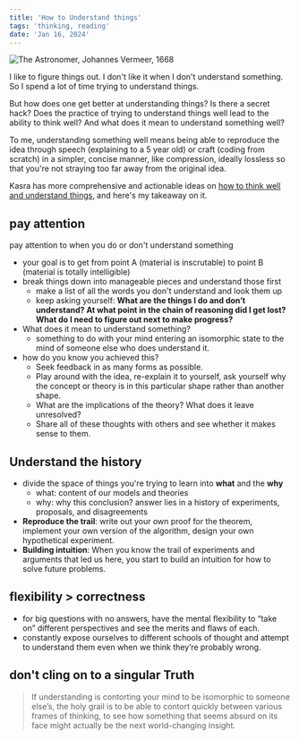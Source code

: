 ```yaml
---
title: 'How to Understand things'
tags: 'thinking, reading'
date: 'Jan 16, 2024'
---
```


![The Astronomer, Johannes Vermeer, 1668](/images/astronomer.jpg)

I like to figure things out. I don't like it when I don't understand something. So I spend a lot of time trying to understand things.

But how does one get better at understanding things? Is there a secret hack? Does the practice of trying to understand things well lead to the ability to think well? And what does it mean to understand something well?

To me, understanding something well means being able to reproduce the idea through speech (explaining to a 5 year old) or craft (coding from scratch) in a simpler, concise manner, like compression, ideally lossless so that you're not straying too far away from the original idea.

Kasra has more comprehensive and actionable ideas on [how to think well and understand things](https://bitsofwonder.substack.com/p/how-to-think-well-and-understand), and here's my takeaway on it.

## pay attention

pay attention to when you do or don't understand something

- your goal is to get from point A (material is inscrutable) to point B (material is totally intelligible)
- break things down into manageable pieces and understand those first
  - make a list of all the words you don't understand and look them up
  - keep asking yourself: **What are the things I do and don’t understand? At what point in the chain of reasoning did I get lost? What do I need to figure out next to make progress?**
- What does it mean to understand something?
  - something to do with your mind entering an isomorphic state to the mind of someone else who does understand it.
- how do you know you achieved this?
  - Seek feedback in as many forms as possible.
  - Play around with the idea, re-explain it to yourself, ask yourself why the concept or theory is in this particular shape rather than another shape.
  - What are the implications of the theory? What does it leave unresolved?
  - Share all of these thoughts with others and see whether it makes sense to them.

## Understand the history

- divide the space of things you're trying to learn into **what** and the **why**
  - what: content of our models and theories
  - why: why this conclusion? answer lies in a history of experiments, proposals, and disagreements
- **Reproduce the trail**: write out your own proof for the theorem, implement your own version of the algorithm, design your own hypothetical experiment.
- **Building intuition**: When you know the trail of experiments and arguments that led us here, you start to build an intuition for how to solve future problems.

## flexibility > correctness

- for big questions with no answers, have the mental flexibility to “take on” different perspectives and see the merits and flaws of each.
- constantly expose ourselves to different schools of thought and attempt to understand them even when we think they’re probably wrong.

## don't cling on to a singular Truth

> If understanding is contorting your mind to be isomorphic to someone else’s, the holy grail is to be able to contort quickly between various frames of thinking, to see how something that seems absurd on its face might actually be the next world-changing insight.
